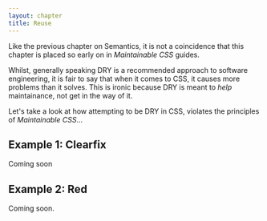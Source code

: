 ```yaml
---
layout: chapter
title: Reuse
---
```


Like the previous chapter on Semantics, it is not a coincidence that this chapter is placed so early on in *Maintainable CSS* guides.

Whilst, generally speaking DRY is a recommended approach to software engineering, it is fair to say that when it comes to CSS, it causes  more problems than it solves. This is ironic because DRY is meant to *help* maintainance, not get in the way of it.

Let's take a look at how attempting to be DRY in CSS, violates the principles of *Maintainable CSS*...

## Example 1: Clearfix

Coming soon

## Example 2: Red

Coming soon.